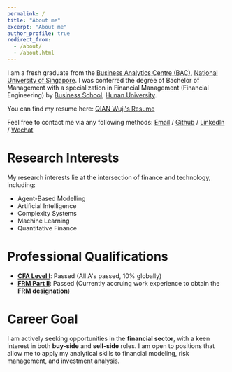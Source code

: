 ```yaml
---
permalink: /
title: "About me"
excerpt: "About me"
author_profile: true
redirect_from: 
  - /about/
  - /about.html
---
```


I am a fresh graduate from the [Business Analytics Centre (BAC)](https://msba.nus.edu.sg), [National University of Singapore](https://nus.edu.sg). I was conferred the degree of Bachelor of Management with a specialization in Financial Management (Financial Engineering) by [Business School](https://ibschool-en.hnu.edu.cn), [Hunan University](https://www-en.hnu.edu.cn).

You can find my resume here: [QIAN Wuji's Resume](../assets/Resume_Qian_Wuji.pdf)

Feel free to contact me via any following methods: [Email](mailto:qianwuji@hotmail.com) / [Github](https://github.com/Linearic) / [LinkedIn](https://www.linkedin.com/in/wujiqian) / [Wechat](../images/wechat.jpg)

Research Interests
======
My research interests lie at the intersection of finance and technology, including:
- Agent-Based Modelling
- Artificial Intelligence
- Complexity Systems
- Machine Learning
- Quantitative Finance


Professional Qualifications
======
- [**CFA Level I**](../assets/CFA_L1_Results.pdf): Passed (All A's passed, 10% globally)
- [**FRM Part II**](../assets/Exam_Results_Letter_May2025.pdf): Passed (Currently accruing work experience to obtain the **FRM designation**)


Career Goal
======

I am actively seeking opportunities in the **financial sector**, with a keen interest in both **buy-side** and **sell-side** roles. I am open to positions that allow me to apply my analytical skills to financial modeling, risk management, and investment analysis.





